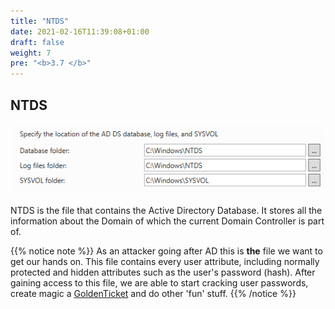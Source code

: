 ```yaml
---
title: "NTDS"
date: 2021-02-16T11:39:08+01:00
draft: false
weight: 7
pre: "<b>3.7 </b>"
---
```


## NTDS

![](ntds.png)

NTDS is the file that contains the Active Directory Database. It stores all the information about the Domain of which the current Domain Controller is part of.

{{% notice note %}}
As an attacker going after AD this is **the** file we want to get our hands on. This file contains every user attribute, including normally protected and hidden attributes such as the user's password (hash). After gaining access to this file, we are able to start cracking user passwords, create magic a [GoldenTicket](http://blog.gentilkiwi.com/securite/mimikatz/golden-ticket-kerberos) and do other 'fun' stuff.
{{% /notice %}}
